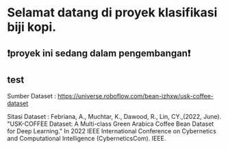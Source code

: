 # Selamat datang di proyek klasifikasi biji kopi. 

## ❗proyek ini sedang dalam pengembangan❗
test
----------------------------------------------------------------------------

Sumber Dataset : https://universe.roboflow.com/bean-izhxw/usk-coffee-dataset

Sitasi Dataset : Febriana, A., Muchtar, K., Dawood, R., Lin, CY.,(2022, June). "USK-COFFEE Dataset: A Multi-class Green Arabica Coffee Bean Dataset for Deep Learning​." In 2022 IEEE International Conference on Cybernetics and Computational Intelligence (CyberneticsCom). IEEE.
